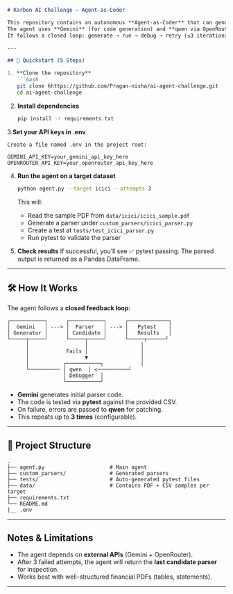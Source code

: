 

````markdown
# Karbon AI Challenge – Agent-as-Coder

This repository contains an autonomous **Agent-as-Coder** that can generate, test, and debug PDF parsers for financial statements.  
The agent uses **Gemini** (for code generation) and **qwen via OpenRouter** (for self-debugging).  
It follows a closed loop: generate → run → debug → retry (≤3 iterations).

---

## 🚀 Quickstart (5 Steps)

1. **Clone the repository**  
   ```bash
   git clone hhttps://github.com/Pragan-nisha/ai-agent-challenge.git
   cd ai-agent-challenge
````

2. **Install dependencies**

   ```bash
   pip install -r requirements.txt
   ```

3.**Set your API keys in .env**
```
Create a file named .env in the project root:

GEMINI_API_KEY=your_gemini_api_key_here
OPENROUTER_API_KEY=your_openrouter_api_key_here
```

4. **Run the agent on a target dataset**

   ```bash
   python agent.py --target icici --attempts 3
   ```

   This will:

   * Read the sample PDF from `data/icici/icici_sample.pdf`
   * Generate a parser under `custom_parsers/icici_parser.py`
   * Create a test at `tests/test_icici_parser.py`
   * Run pytest to validate the parser
5. **Check results**
   If successful, you’ll see ✅ pytest passing.
   The parsed output is returned as a Pandas DataFrame.

---

## 🛠️ How It Works

The agent follows a **closed feedback loop**:

```
┌───────────┐      ┌───────────┐      ┌─────────────┐
│  Gemini   │ ---> │  Parser   │ ---> │   Pytest    │
│ Generator │      │ Candidate │      │   Results   │
└─────┬─────┘      └─────┬─────┘      └─────┬──────┘
      │                  │                 │
      │            Fails │                 │
      │                  ▼                 │
      │           ┌───────────┐            │
      └────────── │ qwen  │ <──────────┘
                  │ Debugger  │
                  └───────────┘
```

* **Gemini** generates initial parser code.
* The code is tested via **pytest** against the provided CSV.
* On failure, errors are passed to **qwen** for patching.
* This repeats up to **3 times** (configurable).

---

## 📂 Project Structure

```
.
├── agent.py                     # Main agent
├── custom_parsers/              # Generated parsers
├── tests/                       # Auto-generated pytest files
├── data/                        # Contains PDF + CSV samples per target
├── requirements.txt
└── README.md
|__ .env
```

---

## Notes & Limitations

* The agent depends on **external APIs** (Gemini + OpenRouter).
* After 3 failed attempts, the agent will return the **last candidate parser** for inspection.
* Works best with well-structured financial PDFs (tables, statements).

---
